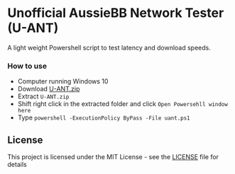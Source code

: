 # Unofficial AussieBB Network Tester (U-ANT)
A light weight Powershell script to test latency and download speeds.

### How to use
- Computer running Windows 10
- Download [U-ANT.zip](https://github.com/ChrisRiddell/U-ANT/releases)
- Extract `U-ANT.zip`
- Shift right click in the extracted folder and click `Open Powersehll window here`
- Type `powershell -ExecutionPolicy ByPass -File uant.ps1`

## License

This project is licensed under the MIT License - see the [LICENSE](LICENSE) file for details